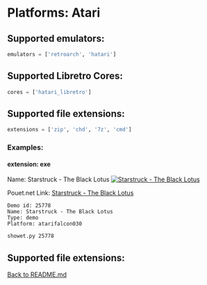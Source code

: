 # Platforms: Atari

## Supported emulators:

```python
emulators = ['retroarch', 'hatari']
```

## Supported Libretro Cores:

```python
cores = ['hatari_libretro']
```

## Supported file extensions:

```python
extensions = ['zip', 'chd', '7z', 'cmd']
```

### Examples:

#### extension: exe

Name: Starstruck - The Black Lotus
[![Starstruck - The Black Lotus](https://img.youtube.com/vi/eqnZH7Pa3vo/0.jpg)](https://www.youtube.com/watch?v=eqnZH7Pa3vo)

Pouet.net Link:
[Starstruck - The Black Lotus](https://www.pouet.net/prod.php?which=25778)

```
Demo id: 25778
Name: Starstruck - The Black Lotus
Type: demo
Platform: atarifalcon030
```

```bash
showet.py 25778
```

## Supported file extensions:

[Back to README.md](README.md)
